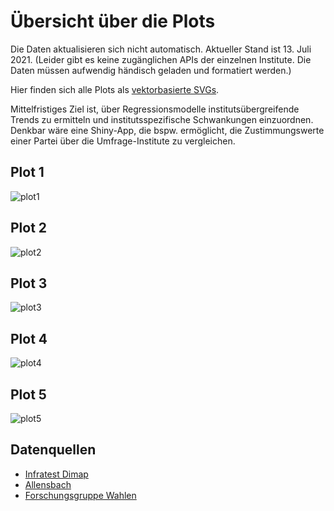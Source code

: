 # Übersicht über die Plots

Die Daten aktualisieren sich nicht automatisch. Aktueller Stand ist 13. Juli 2021. 
(Leider gibt es keine zugänglichen APIs der einzelnen Institute. Die Daten müssen aufwendig händisch geladen und formatiert werden.)

Hier finden sich alle Plots als [vektorbasierte SVGs](https://github.com/dominiklawetzky/sonntagsfrage/tree/main/SVG).

Mittelfristiges Ziel ist, über Regressionsmodelle institutsübergreifende Trends zu ermitteln und institutsspezifische Schwankungen einzuordnen. Denkbar wäre eine Shiny-App, die bspw. ermöglicht, die Zustimmungswerte einer Partei über die Umfrage-Institute zu vergleichen. 

## Plot 1
![plot1](https://user-images.githubusercontent.com/75689258/125515106-0a554edd-d93c-418a-8000-82ee388a6bf9.jpg)

## Plot 2
![plot2](https://user-images.githubusercontent.com/75689258/125438725-d94350a8-6e22-4bfc-97a8-b6f090c3f0f7.jpg)

## Plot 3
![plot3](https://user-images.githubusercontent.com/75689258/125438737-b1e6f4b8-1b38-48a2-9cb2-a335aabcdf5e.jpg)

## Plot 4
![plot4](https://user-images.githubusercontent.com/75689258/125438751-19f7c237-c622-4c6b-89dd-592731fa8c66.jpg)

## Plot 5
![plot5](https://user-images.githubusercontent.com/75689258/125438764-59d3f56a-3867-4132-916b-c253fa53b9b2.jpg)

## Datenquellen
- [Infratest Dimap](https://www.infratest-dimap.de/umfragen-analysen/bundesweit/sonntagsfrage/)
- [Allensbach](https://www.ifd-allensbach.de/studien-und-berichte/sonntagsfrage/gesamt.html)
- [Forschungsgruppe Wahlen](https://www.wahlrecht.de/umfragen/politbarometer.htm)
